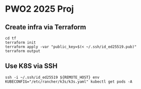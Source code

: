 # PWO2 2025 Proj

## Create infra via Terraform

```shell
cd tf
terraform init
terraform apply -var "public_key=$(< ~/.ssh/id_ed25519.pub)"
terraform output
```

## Use K8S via SSH

```shell
ssh -i ~/.ssh/id_ed25519 ${REMOTE_HOST} env KUBECONFIG="/etc/rancher/k3s/k3s.yaml" kubectl get pods -A
```
